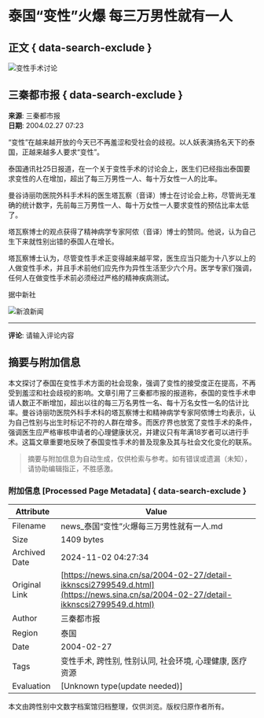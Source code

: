 # 泰国“变性”火爆 每三万男性就有一人

## 正文 { data-search-exclude }


![变性手术讨论](https://n.sinaimg.cn/sinakd10200/360/w180h180/20221208/03fb-9bcbe8883c37d08ce916a67f0ff60a59.jpg)

## 三秦都市报 { data-search-exclude }

**来源**: 三秦都市报  
**日期**: 2004.02.27 07:23  

“变性”在越来越开放的今天已不再羞涩和受社会的歧视。以人妖表演扬名天下的泰国，正越来越多人要求“变性”。

泰国通讯社25日报道，在一个关于变性手术的讨论会上，医生们已经指出泰国要求变性的人在增加，超出了每三万男性一人、每十万女性一人的比率。

曼谷诗丽叻医院外科手术科的医生塔瓦察（音译）博士在讨论会上称，尽管尚无准确的统计数字，先前每三万男性一人、每十万女性一人要求变性的预估比率太低了。

塔瓦察博士的观点获得了精神病学专家阿侬（音译）博士的赞同。他说，认为自己生下来就性别出错的泰国人在增长。

塔瓦察博士认为，尽管变性手术正变得越来越平常，医生应当只能为十八岁以上的人做变性手术，并且手术前他们应先作为异性生活至少六个月。医学专家们强调，任何人在做变性手术前必须经过严格的精神疾病测试。

据中新社

![新浪新闻](https://n.sinaimg.cn/default/80905340/20200331/sinalogo.png)

---

**评论**: 请输入评论内容

## 摘要与附加信息

<!-- tcd_abstract -->
本文探讨了泰国在变性手术方面的社会现象，强调了变性的接受度正在提高，不再受到羞涩和社会歧视的影响。文章引用了三秦都市报的报道称，泰国的变性手术申请人数正不断增加，超出以往的每三万名男性一名、每十万名女性一名的估计比率。曼谷诗丽叻医院外科手术科的塔瓦察博士和精神病学专家阿侬博士均表示，认为自己性别与出生时标记不符的人群在增多。而医疗界也放宽了变性手术的条件，强调医生应严格审核申请者的心理健康状况，并建议只有年满18岁者可以进行手术。这篇文章重要地反映了泰国变性手术的普及现象及其与社会文化变化的联系。
<!-- tcd_abstract_end -->

> 摘要与附加信息为自动生成，仅供检索与参考。如有错误或遗漏（未知），请协助编辑指正，不胜感激。

### 附加信息 [Processed Page Metadata] { data-search-exclude }

| Attribute       | Value                                  |
|-----------------|----------------------------------------|
| Filename        | news_泰国“变性”火爆每三万男性就有一人.md                             |
| Size            | 1409 bytes                           |
| Archived Date   | 2024-11-02 04:27:34                             |
| Original Link   | [https://news.sina.cn/sa/2004-02-27/detail-ikknscsi2799549.d.html](https://news.sina.cn/sa/2004-02-27/detail-ikknscsi2799549.d.html)                       |
| Author          | 三秦都市报                               |
| Region          | 泰国                               |
| Date            | 2004-02-27                                 |
| Tags            | 变性手术, 跨性别, 性别认同, 社会环境, 心理健康, 医疗资源                                 |
| Evaluation            | [Unknown type(update needed)]                                 |
<!-- tcd_table_end -->

本文由跨性别中文数字档案馆归档整理，仅供浏览。版权归原作者所有。

